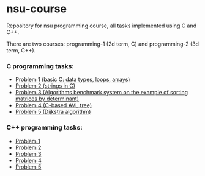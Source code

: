 # nsu-course
Repository for nsu programming course, all tasks implemented using C and C++.

There are two courses: programming-1 (2d term, C) and programming-2 (3d term, C++).

<h3>C programming tasks:</h3>
<ul>
  <li> <a href="programming-1/problem-1/"> Problem 1 (basic C: data types, loops, arrays) </a> </li>
  <li> <a href="programming-1/problem-2/"> Problem 2 (strings in C) </a> </li>
  <li> <a href="programming-1/problem-3/"> Problem 3 (Algorithms benchmark system on the example of sorting matrices by determinant) </a> </li>
  <li> <a href="programming-1/problem-4/"> Problem 4 (C-based AVL tree) </a> </li>
  <li> <a href="programming-1/problem-5/"> Problem 5 (Dijkstra algorithm) </a> </li>
</ul>

<h3>C++ programming tasks:</h3>
<ul>
  <li> <a href="programming-2/problem-1/"> Problem 1 </a> </li>
  <li> <a href="programming-2/problem-2/"> Problem 2 </a> </li>
  <li> <a href="programming-2/problem-3/"> Problem 3 </a> </li>
  <li> <a href="programming-2/problem-4/"> Problem 4 </a> </li>
  <li> <a href="programming-2/problem-5/"> Problem 5 </a> </li>
</ul>
